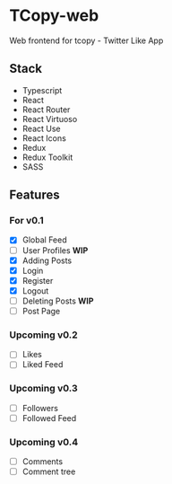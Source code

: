 # TCopy-web

Web frontend for tcopy - Twitter Like App

## Stack

- Typescript
- React
- React Router
- React Virtuoso
- React Use
- React Icons
- Redux
- Redux Toolkit
- SASS

## Features

### For v0.1

- [x] Global Feed
- [ ] User Profiles **WIP**
- [x] Adding Posts
- [x] Login
- [x] Register
- [x] Logout
- [ ] Deleting Posts **WIP**
- [ ] Post Page

### Upcoming v0.2

- [ ] Likes
- [ ] Liked Feed

### Upcoming v0.3

- [ ] Followers
- [ ] Followed Feed

### Upcoming v0.4

- [ ] Comments
- [ ] Comment tree
